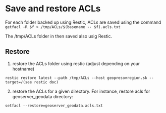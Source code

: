 # Save and restore ACLs

For each folder backed up using Restic, ACLs are saved using the command
`getfacl -R $f > /tmp/ACLs/$(basename -- $f).acls.txt`

The /tmp/ACLs folder in then saved also usig Restic.

## Restore

1. restore the ACLs folder using restic (adjust depending on your hostname)
```
restic restore latest --path /tmp/ACLs --host geopresovregion.sk --target=/(see restic doc)
```
2. restore the ACLs for a given directory. For instance, restore acls for geoserver_geodata directory:
```
setfacl --restore=geoserver_geodata.acls.txt
```
